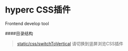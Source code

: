 hyperc CSS插件
======
Frontend develop tool

####目录结构   
>[static/css/switchToVertical](https://github.com/cyclegtx/hyperc/tree/master/static/css/switchToVertical)  请切换到竖屏浏览CSS插件  



